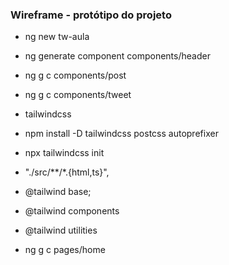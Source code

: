 ### Wireframe - protótipo do projeto
- ng new tw-aula
- ng generate component components/header
- ng g c components/post
- ng g c components/tweet

- tailwindcss
 - npm install -D tailwindcss postcss autoprefixer
 - npx tailwindcss init
 - "./src/**/*.{html,ts}",
 - @tailwind base;
 - @tailwind components
 - @tailwind utilities

- ng g c pages/home

